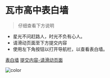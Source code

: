 
# 瓦市高中表白墙

> 仔细查看下方说明

- 星光不问赶路人，时光不负有心人。
- 请滑动页面至下方提交内容
- 使用左下角按钮以打开导航栏，以查看表白墙。

[表白墙](http://bbq.ljjie.cn)
[提交内容-请滑动页面]()

![color](#F5FFFA)

